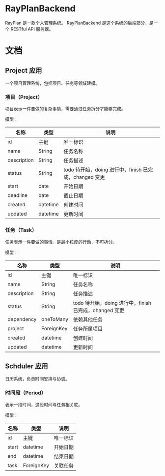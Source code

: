 # RayPlanBackend

RayPlan 是一款个人管理系统。 RayPlanBackend 是这个系统的后端部分，是一个 RESTful API 服务器。


# 文档

## Project 应用

一个项目管理系统，包括项目、任务等领域建模。

### 项目（Project）

项目表示一件要做的复杂事情，需要通过任务拆分才能够完成。

模型：

|名称|类型|说明|
|---|---|---|
|id |主键|唯一标识|
|name |String|任务名称|
|description |String|任务描述|
|status |String|todo 待开始，doing 进行中，finish 已完成，changed 变更|
|start|date|开始日期|
|deadline|date|截止日期|
|created |datetime|创建时间|
|updated |datetime|更新时间|

### 任务（Task）

任务表示一件要做的事情。是最小粒度的行动，不可拆分。

模型：

|名称|类型|说明|
|---|---|---|
|id |主键|唯一标识|
|name |String|任务名称|
|description |String|任务描述|
|status |String|todo 待开始，doing 进行中，finish 已完成，changed 变更|
|dependency|oneToMany|依赖其他任务|
|project|ForeignKey|任务所属项目|
|created |datetime|创建时间|
|updated |datetime|更新时间|

## Schduler 应用

日历系统，负责时间安排与协调。

### 时间段（Period）

表示一段时间，这段时间与任务相关联。

模型：

|名称|类型|说明|
|---|---|---|
|id |主键|唯一标识|
|start|datetime|开始日期|
|end|datetime|结束日期|
|task|ForeignKey|关联任务|

